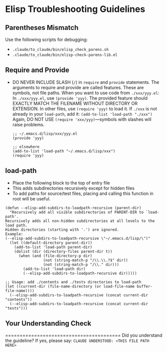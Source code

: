 <!-- ---
!-- Timestamp: 2025-05-30 08:19:08
!-- Author: ywatanabe
!-- File: /home/ywatanabe/.dotfiles/.claude/to_claude/guidelines/elisp/IMPORTANT-ELISP-01-basic.md
!-- --- -->

# Elisp Troubleshooting Guidelines

## Parentheses Mismatch
Use the following scripts for debugging:
  - `.claude/to_claude/bin/elisp_check_parens.sh`
  - `.claude/to_claude/bin/elisp-check-parens-lib.el`

## Require and Provide
- DO NEVER INCLUDE SLASH (`/`) in `require` and `provide` statements.
  The arguments to require and provide are called features. These are symbols, not file paths.
  When you want to use code from `./xxx/yyy.el`:
  In `./xxx/yyy.el`, use `(provide 'yyy)`. 
  The provided feature should EXACTLY MATCH THE FILENAME WITHOUT DIRECTORY OR EXTENSION.
  In other files, use `(require 'yyy)` to load it.
  If `./xxx` is not already in your `load-path`, add it:
  `(add-to-list 'load-path "./xxx")`
  Again, DO NOT USE `(require 'xxx/yyy)`—symbols with slashes will raise problems.
  ```elisp
  ;; ~/.emacs.d/lisp/xxx/yyy.el
  (provide 'yyy)
  
  ;; elsewhere
  (add-to-list 'load-path "~/.emacs.d/lisp/xxx")
  (require 'yyy)
  ```

## load-path
- Place the following block to the top of entry file
- This adds subdirectories recursively except for hidden files
- To add paths for source/test files, placing and calling this function in root will be useful.

```elisp
(defun --elisp-add-subdirs-to-loadpath-recursive (parent-dir)
  "Recursively add all visible subdirectories of PARENT-DIR to `load-path'.
Recursively adds all non-hidden subdirectories at all levels to the load path.
Hidden directories (starting with '.') are ignored.
Example:
(--elisp-add-subdirs-to-loadpath-recursive \"~/.emacs.d/lisp/\")"
  (let ((default-directory parent-dir))
    (add-to-list 'load-path parent-dir)
    (dolist (dir (directory-files parent-dir t))
      (when (and (file-directory-p dir)
                 (not (string-match-p "/\\.\\.?$" dir))
                 (not (string-match-p "/\\." dir)))
        (add-to-list 'load-path dir)
        (--elisp-add-subdirs-to-loadpath-recursive dir)))))

;; Usage: add ./contents and ./tests directories to load-path
(let ((current-dir (file-name-directory (or load-file-name buffer-file-name))))
  (--elisp-add-subdirs-to-loadpath-recursive (concat current-dir "contents"))
  (--elisp-add-subdirs-to-loadpath-recursive (concat current-dir "tests")))
```

## Your Understanding Check
========================================
Did you understand the guideline? If yes, please say:
`CLAUDE UNDERSTOOD: <THIS FILE PATH HERE>`

<!-- EOF -->